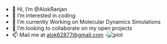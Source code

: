 - 👋 Hi, I’m @AlokRanjan
- 👀 I’m interested in coding
- 🌱 I’m currently Working on Molecular Dynamics Simulations
- 💞️ I’m looking to collaborate on my open projects
- 📫 Mail me at alok62877@gmail.com
-![plot](https://user-images.githubusercontent.com/89587573/178424251-e520ffe8-d926-4c15-8fab-07ec31f3cbb5.gif)
<!---
Alok62877/Alok62877 is a ✨ special ✨ repository because its `README.md` (this file) appears on your GitHub profile.
You can click the Preview link to take a look at your changes.
--->
